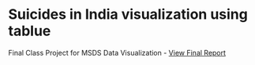 # Suicides in India visualization using tablue
Final Class Project for MSDS Data Visualization - [View Final Report](https://github.com/nikki505/Smart-Intern)
